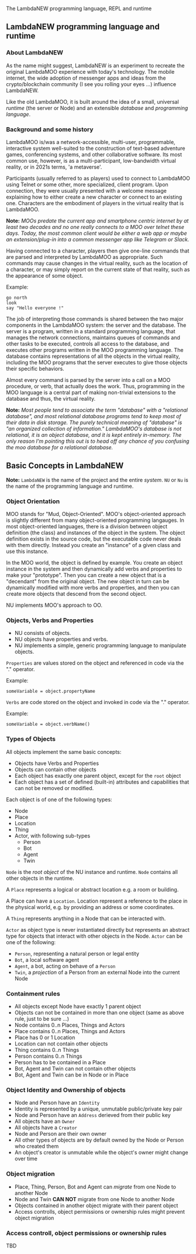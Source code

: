 The LambdaNEW programming language, REPL and runtime

## LambdaNEW programming language and runtime

### About LambdaNEW

As the name might suggest, LambdaNEW is an experiment to recreate the original LambdaMOO experience with today's technology. The mobile internet, the wide adoption of messenger apps and ideas from the crypto/blockchain community (I see you rolling your eyes ...) influence LambdaNEW. 

Like the old LambdaMOO, it is built around the idea of a small, universal *runtime* (the server or Node) and an extensible *database* and *programming language*.


### Background and some history

LambdaMOO is/was a network-accessible, multi-user, programmable, interactive system well-suited to the construction of text-based adventure games, conferencing systems, and other collaborative software. Its most common use, however, is as a multi-participant, low-bandwidth virtual reality, or in 2021s terms, 'a metaverse'.

Participants (usually referred to as players) used to connect to LambdaMOO using Telnet or some other, more specialized, client program. Upon connection, they were usually presented with a welcome message explaining how to either create a new character or connect to an existing one. Characters are the embodiment of players in the virtual reality that is LambdaMOO.

**Note:** _MOOs predate the current app and smartphone centric internet by at least two decades and no one really connects to a MOO over telnet these days. Today, the most common client would be either a web app or maybe an extension/plug-in into a common messenger app like Telegram or Slack._

Having connected to a character, players then give one-line commands that are parsed and interpreted by LambdaMOO as appropriate. Such commands may cause changes in the virtual reality, such as the location of a character, or may simply report on the current state of that reality, such as the appearance of some object.

Example:
```shell
go north
look
say "Hello everyone !"
````

The job of interpreting those commands is shared between the two major components in the LambdaMOO system: the server and the database. The server is a program, written in a standard programming language, that manages the network connections, maintains queues of commands and other tasks to be executed, controls all access to the database, and executes other programs written in the MOO programming language. The database contains representations of all the objects in the virtual reality, including the MOO programs that the server executes to give those objects their specific behaviors.

Almost every command is parsed by the server into a call on a MOO procedure, or verb, that actually does the work. Thus, programming in the MOO language is a central part of making non-trivial extensions to the database and thus, the virtual reality.

**Note:** _Most people tend to associate the term "database" with a "relational database", and most relational database programs tend to keep most of their data in disk storage. The purely technical meaning of "database" is "an organized collection of information." LambdaMOO's database is not relational, it is an object database, and it is kept entirely in-memory. The only reason I'm pointing this out is to head off any chance of you confusing the moo database for a relational database._


## Basic Concepts in LambdaNEW

**Note:** `LambdaNEW` is the name of the project and the entire *system*. `NU` or `Nu` is the name of the programming language and runtime.

### Object Orientation

MOO stands for "Mud, Object-Oriented". MOO's object-oriented approach is slightly different from many object-oriented programming langauges. In most object-oriented languages, there is a division between object definition (the class) and instances of the object in the system. The object definition exists in the source code, but the executable code never deals with them directly. Instead you create an "instance" of a given class and use this instance.

In the MOO world, the object is defined by example. You create an object instance in the system and then dynamically add verbs and properties to make your "prototype". Then you can create a new object that is a "decendant" from the original object. The new object in turn can be dynamically modified with more verbs and properties, and then you can create more objects that descend from the second object.

NU implements MOO's approach to OO.

### Objects, Verbs and Properties

* NU consists of objects.
* NU objects have properties and verbs.
* NU implements a simple, generic programming language to manipulate objects.


`Properties` are values stored on the object and referenced in code via the "." operator.

Example:
```shell
someVariable = object.propertyName
```

`Verbs` are code stored on the object and invoked in code via the "." operator.

Example:
```shell
someVariable = object.verbName()
```


### Types of Objects

All objects implement the same basic concepts:

* Objects have Verbs and Properties
* Objects can contain other objects
* Each object has exactly one parent object, except for the `root` object
* Each object has a set of defined (built-in) attributes and capabilities that can not be removed or modified.

Each object is of one of the following types:

* Node
* Place
* Location
* Thing
* Actor, with following sub-types
    * Person
    * Bot
    * Agent
    * Twin

`Node` is the *root object* of the NU instance and runtime. `Node` contains all other objects in the runtime.

A `Place` represents a logical or abstract location e.g. a room or building.

A Place can have a `Location`. Location represent a reference to the place in the physical world, e.g. by providing an address or some coordinates.

A `Thing` represents anything in a Node that can be interacted with.

`Actor` as object type is never instantiated directly but represents an abstract type for objects that interact with other objects in the Node. `Actor` can be one of the following:

* `Person`, representing a natural person or legal entity
* `Bot`, a local software agent
* `Agent`, a bot, acting on behave of a `Person`
* `Twin`, a *projection* of a Person from an external Node into the current Node


### Containment rules

* All objects except Node have exactly 1 parent object
* Objects can not be contained in more than one object (same as above rule, just to be sure ...)
* Node contains 0..n Places, Things and Actors
* Place contains 0..n Places, Things and Actors
* Place has 0 or 1 Location
* Location can not contain other objects
* Thing contains 0..n Things
* Person contains 0..n  Things
* Person has to be contained in a Place
* Bot, Agent and Twin can not contain other objects
* Bot, Agent and Twin can be in Node or in Place


### Object Identity and Ownership of objects

* Node and Person have an `Identity`
* Identity is represented by a unique, unmutable public/private key pair
* Node and Person have an `Address` derieved from their public key
* All objects have an `Owner`
* All objects have a `Creator`
* Node and Person are their own owner
* All other types of objects are by default owned by the Node or Person who created them
* An object's creator is unmutable while the object's owner might change over time


### Object migration

* Place, Thing, Person, Bot and Agent can *migrate* from one Node to another Node
* Node and Twin **CAN NOT** migrate from one Node to another Node
* Objects contained in another object migrate with their parent object
* Access controlls, object permissions or ownership rules might prevent object migration


### Access controll, object permissions or ownership rules

TBD